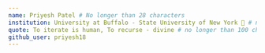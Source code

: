 ```yaml
---
name: Priyesh Patel # No longer than 28 characters
institution: University at Buffalo - State University of New York 🚩 # no longer than 58 characters
quote: To iterate is human, To recurse - divine # no longer than 100 characters, avoid using quotes(") to guarantee the format remains the same.
github_user: priyesh18
---
```

